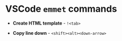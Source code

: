 # VSCode `emmet` commands

* __Create HTML template__ - `!<tab>`

* __Copy line down__ -  `<shift><alt><down-arrow>`
